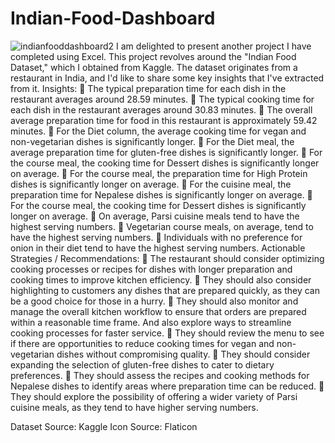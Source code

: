 # Indian-Food-Dashboard
![indianfooddashboard2](https://github.com/nuratpanda/Indian-Food-Dashboard/assets/95349145/fe23dba7-ff01-400b-8fd6-49ae3552001f)
I am delighted to present another project I have completed using Excel. This project revolves around the "Indian Food Dataset," which I obtained from Kaggle. The dataset originates from a restaurant in India, and I'd like to share some key insights that I've extracted from it.
Insights:
📌         The typical preparation time for each dish in the restaurant averages around 28.59 minutes.
📌         The typical cooking time for each dish in the restaurant averages around 30.83 minutes.
📌         The overall average preparation time for food in this restaurant is approximately 59.42 minutes.
📌         For the Diet column, the average cooking time for vegan and non-vegetarian dishes is significantly longer.
📌         For the Diet meal, the average preparation time for gluten-free dishes is significantly longer.
📌         For the course meal, the cooking time for Dessert dishes is significantly longer on average.
📌         For the course meal, the preparation time for High Protein dishes is significantly longer on average.
📌         For the cuisine meal, the preparation time for Nepalese dishes is significantly longer on average.
📌         For the course meal, the cooking time for Dessert dishes is significantly longer on average.
📌         On average, Parsi cuisine meals tend to have the highest serving numbers.
📌         Vegetarian course meals, on average, tend to have the highest serving numbers.
📌         Individuals with no preference for onion in their diet tend to have the highest serving numbers.
Actionable Strategies / Recommendations:
📌         The restaurant should consider optimizing cooking processes or recipes for dishes with longer preparation and cooking times to improve kitchen efficiency.
📌         They should also consider highlighting to customers any dishes that are prepared quickly, as they can be a good choice for those in a hurry.
📌         They should also monitor and manage the overall kitchen workflow to ensure that orders are prepared within a reasonable time frame. And also explore ways to streamline cooking processes for faster service.
📌         They should review the menu to see if there are opportunities to reduce cooking times for vegan and non-vegetarian dishes without compromising quality.
📌         They should consider expanding the selection of gluten-free dishes to cater to dietary preferences.
📌         They should assess the recipes and cooking methods for Nepalese dishes to identify areas where preparation time can be reduced.
📌        They should explore the possibility of offering a wider variety of Parsi cuisine meals, as they tend to have higher serving numbers.

Dataset Source: Kaggle
Icon Source: Flaticon
